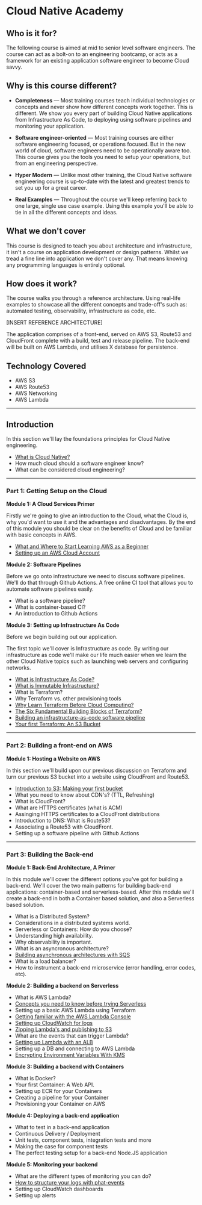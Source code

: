 # Cloud Native Academy

## Who is it for? 

The following course is aimed at mid to senior level software engineers. The course can act as a bolt-on to an engineering bootcamp, or acts as a framework for an existing application software engineer to become Cloud savvy. 

## Why is this course different?

* **Completeness** — Most training courses teach individual technologies or concepts and never show how different concepts work together. This is different. We show you every part of building Cloud Native applications from Infrastructure As Code, to deploying using software pipelines and monitoring your application. 

* **Software engineer-oriented** — Most training courses are either software engineering focused, or operations focused. But in the new world of cloud, software engineers need to be operationally aware too. This course gives you the tools you need to setup your operations, but from an engineering perspective. 

* **Hyper Modern** — Unlike most other training, the Cloud Native software engineering course is up-to-date with the latest and greatest trends to set you up for a great career.

* **Real Examples** — Throughout the course we'll keep referring back to one large, single use case example. Using this example you'll be able to tie in all the different concepts and ideas. 

## What we don't cover

This course is designed to teach you about architecture and infrastructure, it isn't a course on application development or design patterns. Whilst we tread a fine line into application we don't cover any. That means knowing any programming languages is entirely optional. 

## How does it work? 

The course walks you through a reference architecture. Using real-life examples to showcase all the different concepts and trade-off's such as: automated testing, observability, infrastructure as code, etc. 

[INSERT REFERENCE ARCHITECTURE]

The application comprises of a front-end, served on AWS S3, Route53 and CloudFront complete with a build, test and release pipeline. The back-end will be built on AWS Lambda, and utilises X database for persistence.

## Technology Covered

* AWS S3
* AWS Route53
* AWS Networking
* AWS Lambda

---

## Introduction

In this section we'll lay the foundations principles for Cloud Native engineering. 

* [What is Cloud Native?](https://www.thedevcoach.co.uk/what-is-a-cloud-native-software-engineer/)
* How much cloud should a software engineer know? 
* What can be considered cloud engineering? 

---

### Part 1: Getting Setup on the Cloud

**Module 1: A Cloud Services Primer**

Firstly we're going to give an introduction to the Cloud, what the Cloud is, why you'd want to use it and the advantages and disadvantages. By the end of this module you should be clear on the benefits of Cloud and be familiar with basic concepts in AWS. 

* [What and Where to Start Learning AWS as a Beginner](https://www.thedevcoach.co.uk/start-learning-aws-beginner/)
* [Setting up an AWS Cloud Account](https://www.thedevcoach.co.uk/how-to-setup-an-aws-to-experiment-and-learn/)

**Module 2: Software Pipelines**

Before we go onto infrastructure we need to discuss software pipelines. We'll do that through Github Actions. A free online CI tool that allows you to automate software pipelines easily. 

* What is a software pipeline? 
* What is container-based CI?
* An introduction to Github Actions

**Module 3: Setting up Infrastructure As Code**

Before we begin building out our application. 

The first topic we'll cover is Infrastructure as code. By writing our infrastructure as code we'll make our life much easier when we learn the other Cloud Native topics such as launching web servers and configuring networks. 

* [What is Infrastructure As Code?](https://www.thedevcoach.co.uk/infrastructure-as-code/)
* [What is Immutable Infrastructure?](https://www.thedevcoach.co.uk/what-is-immutable-infrastructure/)
* What is Terraform?
* Why Terraform vs. other provisioning tools
* [Why Learn Terraform Before Cloud Computing?](https://www.thedevcoach.co.uk/learn-terraform-before-cloud-computing/)
* [The Six Fundamental Building Blocks of Terraform?](https://www.thedevcoach.co.uk/the-six-fundamentals-of-terraform/)
* [Building an infrastructure-as-code software pipeline](https://www.thedevcoach.co.uk/setup-terraform-aws-github-actions/)
* [Your first Terraform: An S3 Bucket](https://www.thedevcoach.co.uk/terraform-github-actions/)

---

### Part 2: Building a front-end on AWS

**Module 1: Hosting a Website on AWS**

In this section we'll build upon our previous discussion on Terraform and turn our previous S3 bucket into a website using CloudFront and Route53. 

* [Introduction to S3: Making your first bucket](https://www.thedevcoach.co.uk/terraform-github-actions/)
* What you need to know about CDN's? (TTL, Refreshing)
* What is CloudFront? 
* What are HTTPS certificates (what is ACM)
* Assinging HTTPS certificates to a CloudFront distributions
* Introduction to DNS: What is Route53?
* Associating a Route53 with CloudFront. 
* Setting up a software pipeline with Github Actions

---

### Part 3: Building the Back-end

**Module 1: Back-End Architecture, A Primer**

In this module we'll cover the different options you've got for building a back-end. We'll cover the two main patterns for building back-end applications: container-based and serverless-based. After this module we'll create a back-end in both a Container based solution, and also a Serverless based solution. 

* What is a Distributed System?
* Considerations in a distributed systems world.
* Serverless or Containers: How do you choose? 
* Understanding high availability.
* Why observability is important.
* What is an asyncronous architecture?
* [Building asynchronous architectures with SQS](https://www.thedevcoach.co.uk/aws-sqs-and-lambda/)
* What is a load balancer? 
* How to instrument a back-end microservice (error handling, error codes, etc).

**Module 2: Building a backend on Serverless**

* What is AWS Lambda?
* [Concepts you need to know before trying Serverless](https://www.thedevcoach.co.uk/the-6-serverless-concepts-you-need-to-know/)
* Setting up a basic AWS Lambda using Terraform
* [Getting familiar with the AWS Lambda Console](https://www.thedevcoach.co.uk/understand-aws-lambda-console/)
* [Setting up CloudWatch for logs](https://www.thedevcoach.co.uk/lambda-logging-cloudwatch/)
* [Zipping Lambda's and publishing to S3](https://www.thedevcoach.co.uk/zipped-lambda-s3-github-actions/)
* What are the events that can trigger Lambda?
* [Setting up Lambda with an ALB](https://www.thedevcoach.co.uk/setup-aws-lambda-aws-alb/)
* Setting up a DB and connecting to AWS Lambda
* [Encrypting Environment Variables With KMS](https://www.thedevcoach.co.uk/kms-aws-lambda/)

**Module 3: Building a backend with Containers**

* What is Docker? 
* Your first Container: A Web API. 
* Setting up ECR for your Containers
* Creating a pipeline for your Container
* Provisioning your Container on AWS

**Module 4: Deploying a back-end application**

* What to test in a back-end application
* Continuous Delivery / Deployment
* Unit tests, component tests, integration tests and more
* Making the case for component tests
* The perfect testing setup for a back-end Node.JS application 

**Module 5: Monitoring your backend**
* What are the different types of monitoring you can do?
* [How to structure your logs with phat-events](https://www.thedevcoach.co.uk/phat-event-logging/)
* Setting up CloudWatch dashboards
* Setting up alerts
